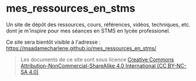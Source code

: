 # mes_ressources_en_stms
Un site de dépôt des ressources, cours, références, vidéos, techniques, etc. dont je m'inspire pour mes séances en STMS en lycée professionel.

Ce site sera bientôt visible à l'adresse : https://maadamecharlene.github.io/mes_ressources_en_stms/

> Les documents de ce site sont sous licence [Creative Commons Attribution-NonCommercial-ShareAlike 4.0 International (CC BY-NC-SA 4.0)](https://creativecommons.org/licenses.by-nc-sa/4.0/)
